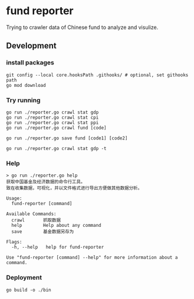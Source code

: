 # fund reporter

Trying to crawler data of Chinese fund to analyze and visulize.

## Development

### install packages

```shell
git config --local core.hooksPath .githooks/ # optional, set githooks path
go mod download
```

### Try running

```shell
go run ./reporter.go crawl stat gdp
go run ./reporter.go crawl stat cpi
go run ./reporter.go crawl stat ppi
go run ./reporter.go crawl fund [code]

go run ./reporter.go save fund [code1] [code2]

go run ./reporter.go crawl stat gdp -t
```

### Help

```shell
> go run ./reporter.go help
获取中国基金及经济数据的命令行工具。
致在收集数据，可视化，并以文件格式进行导出方便做其他数据分析。

Usage:
  fund-reporter [command]

Available Commands:
  crawl       抓取数据
  help        Help about any command
  save        基金数据另存为

Flags:
  -h, --help   help for fund-reporter

Use "fund-reporter [command] --help" for more information about a command.
```

### Deployment

```shell
go build -o ./bin
```
